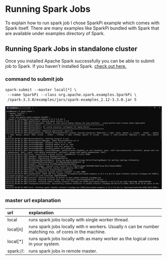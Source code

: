# Running Spark Jobs
To explain how to run spark job I chose SparkPi example which comes with Spark itself.
There are many examples like SparkPi bundled with Spark that are available under examples directory of Spark.

## Running Spark Jobs in standalone cluster
Once you installed Apache Spark successfully you can be able to submit job to Spark.
If you haven't installed Spark. [check out here.](https://github.com/hariharasudhan006/Spark-Guide-for-Java/blob/433378f82db423b91a28ca7f8f3fabf9cca15bbb/Documentations/Installation%20of%20spark/installation_of_spark.md)

### command to submit job
~~~
spark-submit --master local[*] \
 --name SparkPi --class org.apache.spark.examples.SparkPi \
 /spark-3.3.0/examples/jars/spark-examples_2.12-3.3.0.jar 5
~~~
![example running screenshot](example_local_standalone.png)

### master url explanation
| url                   | explanation                                                                                           |
|:----------------------|:------------------------------------------------------------------------------------------------------|
| local                 | runs spark jobs locally with single worker thread.                                                    |
| local[n]              | runs spark jobs locally with n workers. Usually n can be number matching no. of cores in the machine. |
| local[*]              | runs spark jobs locally with as many worker as the logical cores in your system.                      |
| spark://<host>:<port> | runs spark jobs in remote master.                                                                     |